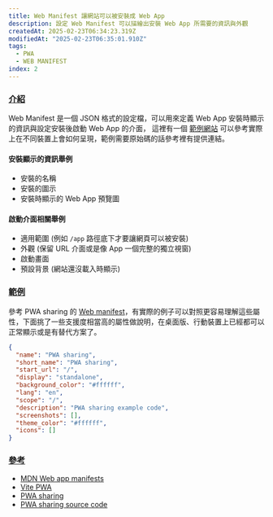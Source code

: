 ```yaml
---
title: Web Manifest 讓網站可以被安裝成 Web App
description: 設定 Web Manifest 可以描繪出安裝 Web App 所需要的資訊與外觀
createdAt: 2025-02-23T06:34:23.319Z
modifiedAt: "2025-02-23T06:35:01.910Z"
tags:
  - PWA
  - WEB MANIFEST
index: 2
---
```


### [介紹](#intro)

Web Manifest 是一個 JSON 格式的設定檔，可以用來定義 Web App 安裝時顯示的資訊與設定安裝後啟動 Web App 的介面，
這裡有一個 [範例網站](https://pwa-sharing.pages.dev/) 可以參考實際上在不同裝置上會如何呈現，範例需要原始碼的話參考裡有提供連結。

#### 安裝顯示的資訊舉例

- 安裝的名稱
- 安裝的圖示
- 安裝時顯示的 Web App 預覽圖

#### 啟動介面相關舉例

- 適用範圍 (例如 `/app` 路徑底下才要讓網頁可以被安裝)
- 外觀 (保留 URL 介面或是像 App 一個完整的獨立視窗)
- 啟動畫面
- 預設背景 (網站還沒載入時顯示)

### [範例](#example)

參考 PWA sharing 的 [Web manifest](https://pwa-sharing.pages.dev/manifest.webmanifest)，有實際的例子可以對照更容易理解這些屬性，下面挑了一些支援度相當高的屬性做說明，在桌面版、行動裝置上已經都可以正常顯示或是有替代方案了。

```json
{
  "name": "PWA sharing",
  "short_name": "PWA sharing",
  "start_url": "/",
  "display": "standalone",
  "background_color": "#ffffff",
  "lang": "en",
  "scope": "/",
  "description": "PWA sharing example code",
  "screenshots": [],
  "theme_color": "#ffffff",
  "icons": []
}
```

### [參考](#reference)
- [MDN Web app manifests](https://developer.mozilla.org/en-US/docs/Web/Progressive_web_apps/Manifest)
- [Vite PWA](https://vite-pwa-org.netlify.app/)
- [PWA sharing](https://pwa-sharing.pages.dev)
- [PWA sharing source code](https://github.com/sky172839465/pwa-sharing)
